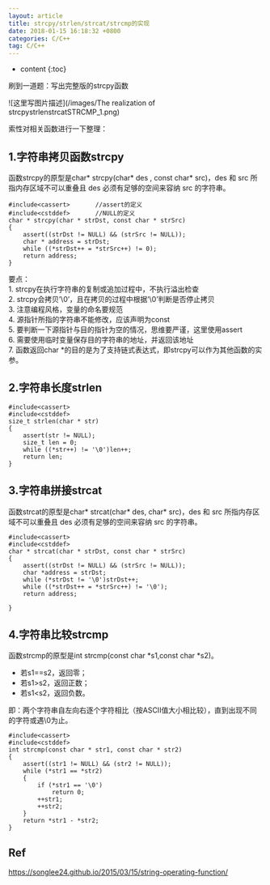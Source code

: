 ```yaml
---
layout: article
title: strcpy/strlen/strcat/strcmp的实现
date: 2018-01-15 16:18:32 +0800
categories: C/C++
tag: C/C++
---
```


* content
{:toc}

刷到一道题：写出完整版的strcpy函数

<!-- more -->

![这里写图片描述](/images/The realization of strcpystrlenstrcatSTRCMP_1.png)

索性对相关函数进行一下整理：

## 1.字符串拷贝函数strcpy  

函数strcpy的原型是char* strcpy(char* des , const char* src)，des 和 src 所指内存区域不可以重叠且
des 必须有足够的空间来容纳 src 的字符串。

    
    
    #include<cassert>       //assert的定义
    #include<cstddef>       //NULL的定义
    char * strcpy(char * strDst, const char * strSrc)
    {
        assert((strDst != NULL) && (strSrc != NULL));
        char * address = strDst;
        while ((*strDst++ = *strSrc++) != 0);
        return address;
    }
    

要点：  
1\. strcpy在执行字符串的复制或追加过程中，不执行溢出检查  
2\. strcpy会拷贝’\0’，且在拷贝的过程中根据’\0’判断是否停止拷贝  
3\. 注意编程风格，变量的命名要规范  
4\. 源指针所指的字符串不能修改，应该声明为const  
5\. 要判断一下源指针与目的指针为空的情况，思维要严谨，这里使用assert  
6\. 需要使用临时变量保存目的字符串的地址，并返回该地址  
7\. 函数返回char *的目的是为了支持链式表达式，即strcpy可以作为其他函数的实参。

## 2.字符串长度strlen

    
    #include<cassert>
    #include<cstddef>
    size_t strlen(char * str)
    {
        assert(str != NULL);
        size_t len = 0;
        while ((*str++) != '\0')len++;
        return len;
    }

## 3.字符串拼接strcat  

函数strcat的原型是char* strcat(char* des, char* src)，des 和 src 所指内存区域不可以重叠且 des
必须有足够的空间来容纳 src 的字符串。

    
    
    #include<cassert>
    #include<cstddef>
    char * strcat(char * strDst, const char * strSrc)
    {
        assert((strDst != NULL) && (strSrc != NULL));
        char *address = strDst;
        while (*strDst != '\0')strDst++;
        while ((*strDst++ = *strSrc++) != '\0');
        return address;
    
    }

## 4.字符串比较strcmp  

函数strcmp的原型是int strcmp(const char *s1,const char *s2)。

  * 若s1==s2，返回零；
  * 若s1>s2，返回正数；
  * 若s1<s2，返回负数。

即：两个字符串自左向右逐个字符相比（按ASCII值大小相比较），直到出现不同的字符或遇\0为止。

    
    
    #include<cassert>
    #include<cstddef>
    int strcmp(const char * str1, const char * str2)
    {
        assert((str1 != NULL) && (str2 != NULL));
        while (*str1 == *str2)
        {
            if (*str1 == '\0')
                return 0;
            ++str1;
            ++str2;
        }
        return *str1 - *str2;
    }

## Ref
<https://songlee24.github.io/2015/03/15/string-operating-function/>